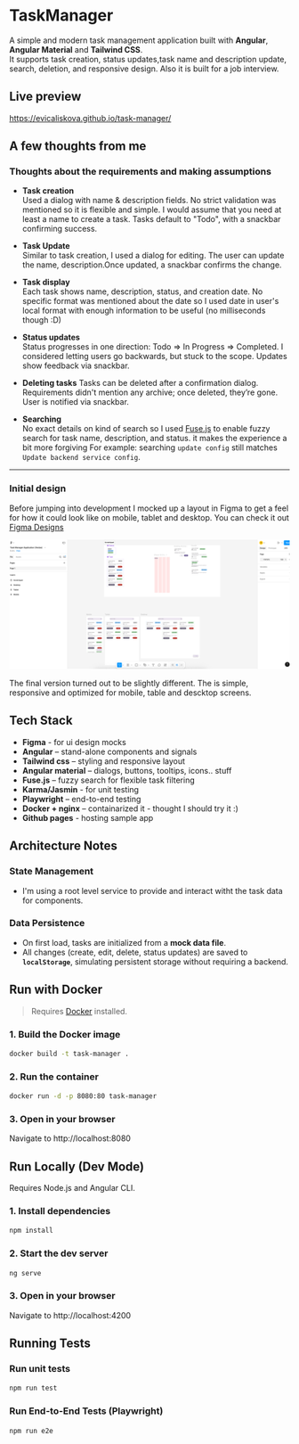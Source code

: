 # TaskManager

A simple and modern task management application built with **Angular**, **Angular Material** and **Tailwind CSS**.  
It supports task creation, status updates,task name and description update, search, deletion, and responsive design. Also it is built for a job interview.

## Live preview
https://evicaliskova.github.io/task-manager/

## A few thoughts from me

### Thoughts about the requirements and making assumptions

- **Task creation**  
  Used a dialog with name & description fields. No strict validation was mentioned so it is flexible and simple. I would assume that you need at least a name to create a task. Tasks default to "Todo", with a snackbar confirming success.

- **Task Update**  
  Similar to task creation, I used a dialog for editing. The user can update the name, description.Once updated, a snackbar confirms the change.

- **Task display**  
  Each task shows name, description, status, and creation date. No specific format was mentioned about the date so I used date in user's local format with enough information to be useful (no milliseconds though :D)

- **Status updates**  
  Status progresses in one direction: Todo => In Progress => Completed. I considered letting users go backwards, but stuck to the scope. Updates show feedback via snackbar.

- **Deleting tasks**
  Tasks can be deleted after a confirmation dialog. Requirements didn't mention any archive; once deleted, they’re gone. User is notified via snackbar.

- **Searching**  
  No exact details on kind of search so I used [Fuse.js](https://fusejs.io/) to enable fuzzy search for task name, description, and status. it makes the experience a bit more forgiving 
  For example: searching `update config` still matches `Update backend service config`.

---

### Initial design
Before jumping into development I mocked up a layout in Figma to get a feel for how it could look like on mobile, tablet and desktop. You can check it out [Figma Designs](https://www.figma.com/design/1QE8w4WJvLCI8fPguSO8Lf/Task-Manager-Application--Vestas-?node-id=0-1&t=FGxtYslxqqklXZP3-1)

[![Figma screenshot](./figma-screenshot.png)](https://www.figma.com/design/1QE8w4WJvLCI8fPguSO8Lf/Task-Manager-Application--Vestas-?node-id=0-1&t=FGxtYslxqqklXZP3-1)

The final version turned out to be slightly different. The is simple, responsive and optimized for mobile, table and descktop screens.

## Tech Stack
- **Figma** - for ui design mocks
- **Angular** – stand-alone components and signals
- **Tailwind css** – styling and responsive layout
- **Angular material** – dialogs, buttons, tooltips, icons.. stuff
- **Fuse.js** – fuzzy search for flexible task filtering
- **Karma/Jasmin** - for unit testing
- **Playwright** – end-to-end testing
- **Docker + nginx** – containarized it - thought I should try it :)
- **Github pages** - hosting sample app

## Architecture Notes

### State Management
- I'm using a root level service to provide and interact witht the task data for components.

### Data Persistence
- On first load, tasks are initialized from a **mock data file**.
- All changes (create, edit, delete, status updates) are saved to **`localStorage`**, simulating persistent storage without requiring a backend.

## Run with Docker

> Requires [Docker](https://www.docker.com/) installed.

### 1. Build the Docker image

```bash
docker build -t task-manager .
```

### 2. Run the container

```bash
docker run -d -p 8080:80 task-manager
```

### 3. Open in your browser

Navigate to http://localhost:8080


## Run Locally (Dev Mode)

Requires Node.js and Angular CLI.

### 1. Install dependencies

```bash
npm install
```

### 2. Start the dev server

```bash
ng serve
```

### 3. Open in your browser

Navigate to http://localhost:4200

## Running Tests

### Run unit tests
```bash
npm run test
```

### Run End-to-End Tests (Playwright)
```bash
npm run e2e
```

